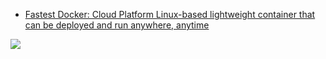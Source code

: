  * <a href="http://www.pyrasis.com/book/DockerForTheReallyImpatient" target="_blank">Fastest Docker: Cloud Platform Linux-based lightweight container that can be deployed and run anywhere, anytime</a>

![](https://lh4.googleusercontent.com/-4GLge54e_jU/VHVJ40nHpGI/AAAAAAAAAlQ/FeD3xLyzGqM/s514/DockerForTheReallyImpatient.png)
